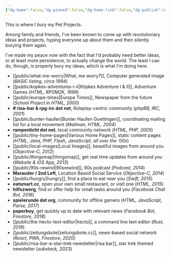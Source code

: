 ```yaml
---
{"dg-home":false,"dg-pinned":false,"dg-home-link":false,"dg-publish":true,"type":"other","disabled rules":["header-increment","yaml-title","yaml-title-alias","file-name-heading"],"title":"Pet Project Sematary","dg-permalink":"pet-project-sematary/","created-date":"2024-03-29T11:27:00","is page":true,"aliases":["Pet Project Sematary"],"linter-yaml-title-alias":"Pet Project Sematary","updated-date":"2025-05-05T17:44:28","tags":["pet-project-sematary"],"dg-path":"pet-project-sematary.md","permalink":"/pet-project-sematary/","dgPassFrontmatter":true}
---
```



This is where I bury my Pet Projects.

Among family and friends, I've been known to come up with revolutionary ideas and projects, hyping everyone up about them and then silently burying them again.

I've made my peace now with the fact that I'd probably need better ideas, or at least more persistence, to actually change the world. The least I can do, though, is properly bury my ideas, which is what I'm doing here.

- [[public/what-me-worry\|What, me worry?]], Computer generated image (_BASIC listing, circa 1994_)
- [[public/kopkes-adventures-i-ii\|Köpkes Adventure I & II]], Adventure Games (_HTML, RPGM2K,  1999_)
- [[public/europe-times\|Europe Times]], Newspaper from the future (_School Project in HTML, 2000_)
- **# risa-bar & rpg-irc dot net**, Roleplay-centric community (_phpBB, IRC, 2001_)
- [[public/bunter-haufen\|Bunter Haufen Goettingen]], coordinating mailing list for a local movement (_Mailman, HTML, 2004_)
- **rampenlicht dot net**, local community network (_HTML, PHP, 2005_)
- [[public/tiny-home-pages\|Various Home Pages]], static content pages (_HTML, Java, PHP, Flash, JavaScript, all over the '00s_)
- [[public/local-images\|Local Images]], beautiful images from around you (_Objective-C, 2012_)
- [[public/thingsmap\|thingsmap]], get real time updates from around you (_Website & iOS App, 2013_)
- [[public/90s-rewind\|90srewind]], 90s podcast (_Podcast, 2014_)
- **Marauder / 2nd Left**, Location Based Social Service  (_Objective-C, 2014_)
- [[public/hungry\|hungry]], find a place to eat near you (_Swift,  2015_)
- **eatsmart.cc**, open your own small restaurant, or visit one (_HTML, 2015_)
- **hilfszwerg**, find or offer help for small tasks around you (_Facebook Chat Bot, 2016_)
- **spielerunde dot org**, community for offline gamers (_HTML, JavaScript, Parse, 2017_)
- **paperboy**, get quickly up to date with relevant news (_Facebook Bot, Firestore, 2018_)
- [[public/the-hecto-text-editor\|hecto]], a command line text editor (_Rust, 2019_)
- [[public/zeitungsbote\|zeitungsbote.cc]], news-based social network (_React, PWA, Firestore, 2020_)
- [[public/risa-bar-a-star-trek-newsletter\|risa bar]], star trek themed newsletter (_substack, 2023_)
